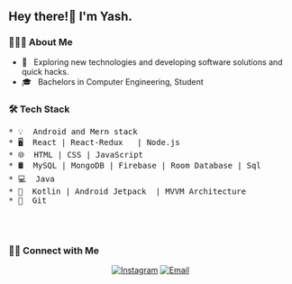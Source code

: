 <h2> Hey there!👋 I'm Yash.</h2>

<h3> 👨🏻‍💻 About Me </h3>

- 🤔 &nbsp; Exploring new technologies and developing software solutions and quick hacks.
- 🎓 &nbsp;  Bachelors in Computer Engineering, Student 

<h3>🛠 Tech Stack</h3>
<pre>
* 💡&nbsp; Android and Mern stack 
* 🖥️&nbsp; React | React-Redux   | Node.js 
* 🌐&nbsp; HTML | CSS | JavaScript  
* 🛢&nbsp; MySQL | MongoDB | Firebase | Room Database | Sql
* 💻&nbsp; Java
* 📱&nbsp; Kotlin | Android Jetpack  | MVVM Architecture 
* 🔧&nbsp; Git
</pre>
<br/><br />

<h3> 🤝🏻 Connect with Me </h3>

<p align="center">
<a href="https://www.instagram.com/_yash_habib_"><img alt="Instagram" src="https://img.shields.io/badge/Instagram-_yash_habib_-blue?style=flat-square&logo=instagram"></a>
<a href="mailto:yash.d.habib1@gmail.com"><img alt="Email" src="https://img.shields.io/badge/Email-yash.d.habib1@gmail.com-blue?style=flat-square&logo=gmail"></a>
</p>
